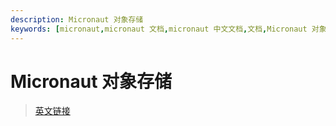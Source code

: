 ```yaml
---
description: Micronaut 对象存储
keywords: [micronaut,micronaut 文档,micronaut 中文文档,文档,Micronaut 对象存储,对象存储,objectstorage]
---
```


# Micronaut 对象存储


> [英文链接](https://micronaut-projects.github.io/micronaut-object-storage/latest/guide/)

